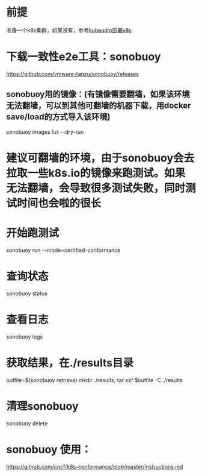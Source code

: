 # 前提
准备一个k8s集群，如果没有，参考[kubeadm部署k8s](deploy_k8s_kubeadm.md)

# 下载一致性e2e工具：sonobuoy

https://github.com/vmware-tanzu/sonobuoy/releases	

## sonobuoy用的镜像：(有镜像需要翻墙，如果该环境无法翻墙，可以到其他可翻墙的机器下载，用docker save/load的方式导入该环境)
sonobuoy images list --dry-run

# 建议可翻墙的环境，由于sonobuoy会去拉取一些k8s.io的镜像来跑测试。如果无法翻墙，会导致很多测试失败，同时测试时间也会啦的很长

# 开始跑测试
sonobuoy run --mode=certified-conformance

# 查询状态
sonobuoy status

# 查看日志
sonobuoy logs

# 获取结果，在./results目录

outfile=$(sonobuoy retrieve)
mkdir ./results; tar xzf $outfile -C ./results

# 清理sonobuoy
sonobuoy delete

# sonobuoy 使用：
https://github.com/cncf/k8s-conformance/blob/master/instructions.md	
